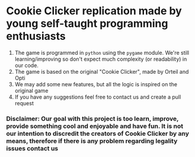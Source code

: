 # Cookie Clicker replication made by young self-taught programming enthusiasts

1. The game is programmed in `python` using the `pygame` module. We're still learning/improving so don't expect much complexity (or readability) in our code.
2. The game is based on the original "Cookie Clicker", made by Orteil and Opti
3. We may add some new features, but all the logic is inspired on the original game
4. If you have any suggestions feel free to contact us and create a pull request

### Disclaimer: Our goal with this project is too learn, improve, provide something cool and enjoyable and have fun. It is not our intention to discredit the creators of Cookie Clicker by any means, therefore if there is any problem regarding legality issues contact us
